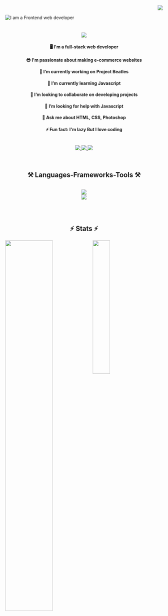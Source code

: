 <img align="right" src="https://visitor-badge.laobi.icu/badge?page_id=sumayaakter320.sumayaakter320"/>
<br>

![I am a Frontend web developer](https://pbs.twimg.com/media/EfSnekYWkAEs6mu.jpg:large)

<h1 align="center">
    <img src="https://readme-typing-svg.herokuapp.com/?font=Righteous&size=35&center=true&vCenter=true&width=500&height=70&duration=4000&lines=Hi+There!+👋;+I'm+Sumaya!;"/>
</h1>

<div align="center">
    <h4>🖥️ I'm a full-stack web developer</h4>
    <h4>😎 I'm passionate about making e-commerce websites</h4>
    <h4>🔭 I’m currently working on Project Beatles</h4>
    <h4>🌱 I’m currently learning Javascript</h4>
    <h4>👯 I’m looking to collaborate on  developing projects</h4>
    <h4>🤔 I’m looking for help with Javascript</h4>
    <h4>💬 Ask me about HTML, CSS, Photoshop</h4>
    <h4>⚡ Fun fact: I'm lazy But I love coding</h4>
</div>

<br>

<div align="center"> 
  <a href="mailto:sumaya55230@gmail.com">
    <img src="https://img.shields.io/badge/Gmail-333333?style=for-the-badge&logo=gmail&logoColor=red" />
  </a>
  <a href="https://www.linkedin.com/in/rayhana-sumaya-0a37571b7/" target="_blank">
    <img src="https://img.shields.io/badge/LinkedIn-0077B5?style=for-the-badge&logo=linkedin&logoColor=white" target="_blank" />
  </a>
  <a href="https://sumaya320.github.io" target="_blank">
     <img src="https://img.shields.io/badge/Portfolio-FF5722?style=for-the-badge&logo=todoist&logoColor=white" target="_blank" /> 
  </a>
</div>

<br>
<br>

<h2 align="center">⚒️ Languages-Frameworks-Tools ⚒️</h2>
<br/>

<div align="center">    
    <img src="https://skillicons.dev/icons?i=react,bootstrap,html,css,vscode,github,git,r" /> <br/>
    <img src="https://skillicons.dev/icons?i=php,laravel,nodejs,python,javascript,typescript,express,mongodb,c,mysql" /><br>
</div>

<br><br>

<h2 align="center">⚡ Stats ⚡</h2>

<div>
    <img align="left" width="55%" src="https://github-readme-stats.vercel.app/api?username=sumayaakter320&show_icons=true&theme=radical"/>
    <img align="left" width="33%" src="https://github-readme-stats.vercel.app/api/top-langs/?username=sumayaakter320&langs_count=8"/>
</div>
